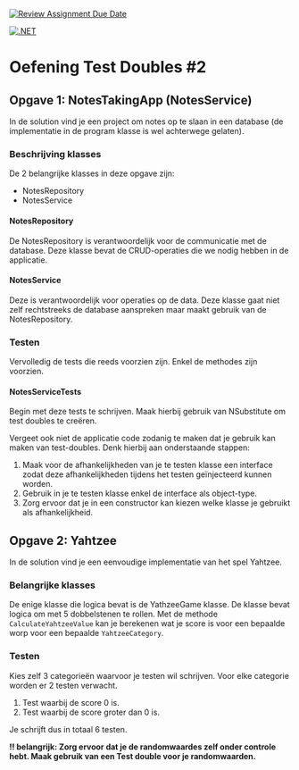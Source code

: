 [![Review Assignment Due Date](https://classroom.github.com/assets/deadline-readme-button-24ddc0f5d75046c5622901739e7c5dd533143b0c8e959d652212380cedb1ea36.svg)](https://classroom.github.com/a/2pnOTwD3)

[![.NET](../../actions/workflows/main.yml/badge.svg)](../../actions/workflows/main.yml)


# Oefening Test Doubles #2

## Opgave 1: NotesTakingApp (NotesService)
In de solution vind je een project om notes op te slaan in een database (de implementatie in de program klasse is wel achterwege gelaten).

### Beschrijving klasses
De 2 belangrijke klasses in deze opgave zijn:
* NotesRepository
* NotesService

#### NotesRepository
De NotesRepository is verantwoordelijk voor de communicatie met de database. Deze klasse bevat de CRUD-operaties die we nodig hebben in de applicatie.

#### NotesService
Deze is verantwoordelijk voor operaties op de data. Deze klasse gaat niet zelf rechtstreeks de database aanspreken maar maakt gebruik van de NotesRepository. 

### Testen
Vervolledig de tests die reeds voorzien zijn. Enkel de methodes zijn voorzien.

#### NotesServiceTests
Begin met deze tests te schrijven. Maak hierbij gebruik van NSubstitute om test doubles te creëren.

Vergeet ook niet de applicatie code zodanig te maken dat je gebruik kan maken van test-doubles. Denk hierbij aan onderstaande stappen:

1. Maak voor de afhankelijkheden van je te testen klasse een interface zodat deze afhankelijkheden tijdens het testen geïnjecteerd kunnen worden.
2. Gebruik in je te testen klasse enkel de interface als object-type.
3. Zorg ervoor dat je in een constructor kan kiezen welke klasse je gebruikt als afhankelijkheid.


## Opgave 2: Yahtzee
In de solution vind je een eenvoudige implementatie van het spel Yahtzee.

### Belangrijke klasses
De enige klasse die logica bevat is de YathzeeGame klasse. De klasse bevat logica om met 5 dobbelstenen te rollen. Met de methode `CalculateYahtzeeValue` kan je berekenen wat je score is voor een bepaalde worp voor een bepaalde `YahtzeeCategory`. 

### Testen
Kies zelf 3 categorieën waarvoor je testen wil schrijven. Voor elke categorie worden er 2 testen verwacht.

1. Test waarbij de score 0 is.
2. Test waarbij de score groter dan 0 is.

Je schrijft dus in totaal 6 testen.

__!! belangrijk:  Zorg ervoor dat je de randomwaardes zelf onder controle hebt. Maak gebruik van een Test double voor je randomwaarden.__

